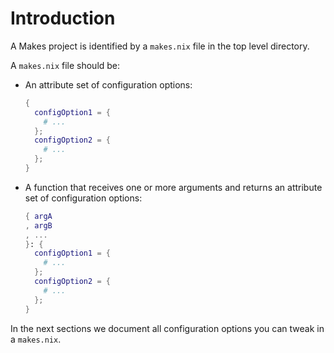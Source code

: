 # Introduction

A Makes project is identified by a `makes.nix` file
in the top level directory.

A `makes.nix` file should be:

- An attribute set of configuration options:

  ```nix
  {
    configOption1 = {
      # ...
    };
    configOption2 = {
      # ...
    };
  }
  ```

- A function that receives one or more arguments
  and returns an attribute set of configuration options:

  ```nix
  { argA
  , argB
  , ...
  }: {
    configOption1 = {
      # ...
    };
    configOption2 = {
      # ...
    };
  }
  ```

In the next sections
we document all configuration options
you can tweak in a `makes.nix`.

[makes_environment]: #environment
[makes_secrets]: #secrets
[sops]: https://github.com/mozilla/sops
